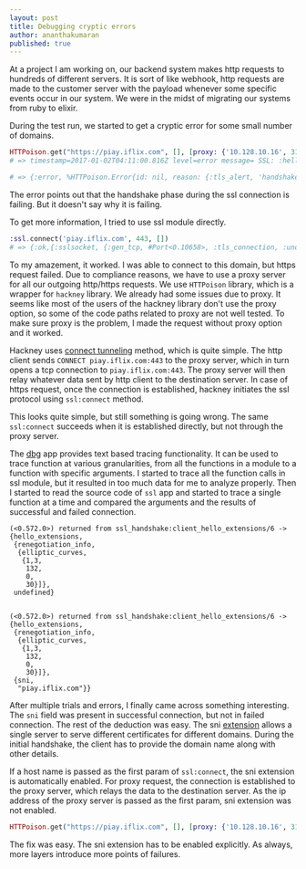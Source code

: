 ```yaml
---
layout: post
title: Debugging cryptic errors
author: ananthakumaran
published: true
---
```


At a project I am working on, our backend system makes http requests
to hundreds of different servers. It is sort of like webhook, http
requests are made to the customer server with the payload whenever
some specific events occur in our system. We were in the midst of
migrating our systems from ruby to elixir.


During the test run, we started to get a cryptic error for some small
number of domains.

```elixir
HTTPoison.get("https://piay.iflix.com", [], [proxy: {'10.128.10.16', 3128}])
# => timestamp=2017-01-02T04:11:00.816Z level=error message= SSL: :hello:ssl_alert.erl:88:Fatal error: handshake failure

# => {:error, %HTTPoison.Error{id: nil, reason: {:tls_alert, 'handshake failure'}}}
```

The error points out that the handshake phase during the ssl
connection is failing. But it doesn't say why it is failing.

To get more information, I tried to use ssl module directly.

```elixir
:ssl.connect('piay.iflix.com', 443, [])
# => {:ok,{:sslsocket, {:gen_tcp, #Port<0.10658>, :tls_connection, :undefined}, #PID<0.325.0>}}
```

To my amazement, it worked. I was able to connect to this domain, but
https request failed. Due to compliance reasons, we have to use a
proxy server for all our outgoing http/https requests. We use
`HTTPoison` library, which is a wrapper for `hackney` library. We
already had some issues due to proxy. It seems like most of the users
of the hackney library don't use the proxy option, so some of the code
paths related to proxy are not well tested. To make sure proxy is the
problem, I made the request without proxy option and it worked.

Hackney uses
[connect tunneling](https://en.wikipedia.org/wiki/HTTP_tunnel#HTTP_CONNECT_tunneling)
method, which is quite simple. The http client sends `CONNECT
piay.iflix.com:443` to the proxy server, which in turn opens a tcp
connection to `piay.iflix.com:443`. The proxy server will then relay
whatever data sent by http client to the destination server. In case
of https request, once the connection is established, hackney
initiates the ssl protocol using `ssl:connect` method.

This looks quite simple, but still something is going wrong. The same
`ssl:connect` succeeds when it is established directly, but not
through the proxy server.

The [dbg](http://erlang.org/doc/man/dbg.html) app provides text based
tracing functionality. It can be used to trace function at various
granularities, from all the functions in a module to a function with
specific arguments. I started to trace all the function calls in ssl
module, but it resulted in too much data for me to analyze
properly. Then I started to read the source code of `ssl` app and
started to trace a single function at a time and compared the
arguments and the results of successful and failed connection.

```plain
(<0.572.0>) returned from ssl_handshake:client_hello_extensions/6 ->
{hello_extensions,
 {renegotiation_info,
  {elliptic_curves,
   {1,3,
    132,
    0,
    30}]},
 undefined}


(<0.572.0>) returned from ssl_handshake:client_hello_extensions/6 ->
{hello_extensions,
 {renegotiation_info,
  {elliptic_curves,
   {1,3,
    132,
    0,
    30}]},
 {sni,
  "piay.iflix.com"}}
```

After multiple trials and errors, I finally came across something
interesting. The `sni` field was present in successful connection, but
not in failed connection. The rest of the deduction was easy. The sni
[extension](https://en.wikipedia.org/wiki/Server_Name_Indication)
allows a single server to serve different certificates for different
domains. During the initial handshake, the client has to provide the
domain name along with other details.

If a host name is passed as the first param of `ssl:connect`, the sni
extension is automatically enabled. For proxy request, the connection
is established to the proxy server, which relays the data to the
destination server. As the ip address of the proxy server is passed as
the first param, sni extension was not enabled.

```elixir
HTTPoison.get("https://piay.iflix.com", [], [proxy: {'10.128.10.16', 3128}, ssl: [server_name_indication: 'piay.iflix.com']])
```
The fix was easy. The sni extension has to be enabled explicitly. As
always, more layers introduce more points of failures.
